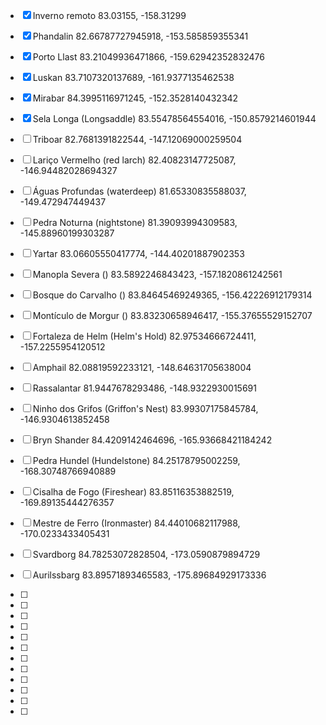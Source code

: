 - [x] Inverno remoto
83.03155, -158.31299

- [x] Phandalin
82.66787727945918, -153.585859355341

- [x] Porto Llast
83.21049936471866, -159.62942352832476

- [x] Luskan
83.7107320137689, -161.9377135462538

- [x] Mirabar
84.3995116971245, -152.3528140432342

- [x] Sela Longa (Longsaddle)
83.55478564554016, -150.8579214601944

- [ ] Triboar
82.7681391822544, -147.12069000259504

- [ ] Lariço Vermelho (red larch)
82.40823147725087, -146.94482028694327

- [ ] Águas Profundas (waterdeep)
81.65330835588037, -149.472947449437

- [ ] Pedra Noturna (nightstone)
81.39093994309583, -145.88960199303287

- [ ] Yartar
83.06605550417774, -144.40201887902353

- [ ] Manopla Severa ()
83.5892246843423, -157.1820861242561

- [ ] Bosque do Carvalho ()
83.84645469249365, -156.42226912179314

- [ ] Montículo de Morgur ()
83.83230658946417, -155.37655529152707

- [ ] Fortaleza de Helm (Helm's Hold)
82.97534666724411, -157.2255954120512

- [ ] Amphail
82.08819592233121, -148.64631705638004

- [ ] Rassalantar
81.9447678293486, -148.9322930015691

- [ ] Ninho dos Grifos (Griffon's Nest)
83.99307175845784, -146.9304613852458

- [ ] Bryn Shander
84.4209142464696, -165.93668421184242

- [ ] Pedra Hundel (Hundelstone)
84.25178795002259, -168.30748766940889

- [ ] Cisalha de Fogo (Fireshear)
83.85116353882519, -169.89135444276357

- [ ] Mestre de Ferro (Ironmaster)
84.44010682117988, -170.0233433405431

- [ ] Svardborg
84.78253072828504, -173.0590879894729

- [ ] Aurilssbarg
83.89571893465583, -175.89684929173336

- [ ] 


- [ ] 


- [ ] 


- [ ] 


- [ ] 


- [ ] 


- [ ] 


- [ ] 


- [ ] 


- [ ] 


- [ ] 


- [ ] 


